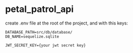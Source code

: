 # petal_patrol_api

create .env file at the root of the project, and with this keys:

```
DATABASE_PATH=src/db/database/
DB_NAME=sequelize.sqlite

JWT_SECRET_KEY={your jwt secret key}
```
